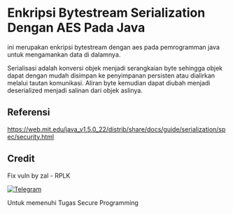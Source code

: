 # Enkripsi Bytestream Serialization Dengan AES Pada Java
ini merupakan enkripsi bytestream dengan aes pada pemrogramman java untuk mengamankan data di dalamnya.

Serialisasi adalah konversi objek menjadi serangkaian byte sehingga objek dapat dengan mudah disimpan ke penyimpanan persisten atau dialirkan melalui tautan komunikasi. Aliran byte kemudian dapat diubah menjadi deserialized menjadi salinan dari objek aslinya.

## Referensi
https://web.mit.edu/java_v1.5.0_22/distrib/share/docs/guide/serialization/spec/security.html

## Credit
Fix vuln by zal - RPLK

[![Telegram](https://img.shields.io/badge/chat-Telegram-blue.svg)](https://t.me/better_enola)

Untuk memenuhi Tugas Secure Programming
